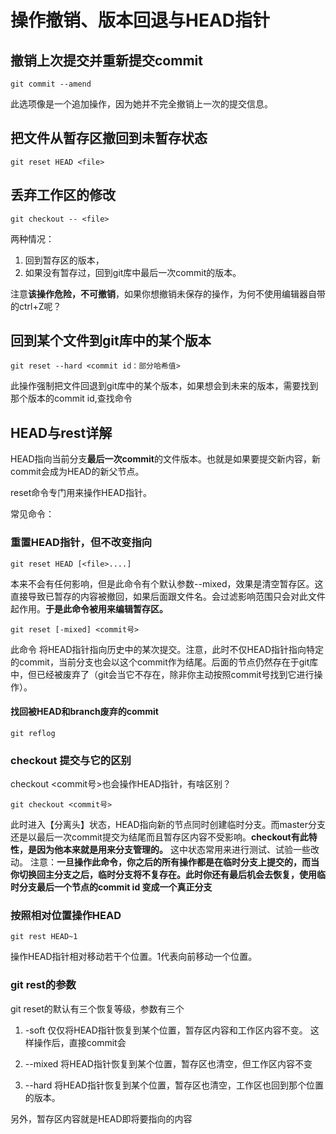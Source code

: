 # 操作撤销、版本回退与HEAD指针

## 撤销上次提交并重新提交commit

    git commit --amend
此选项像是一个追加操作，因为她并不完全撤销上一次的提交信息。

## 把文件从暂存区撤回到未暂存状态

    git reset HEAD <file>

## 丢弃工作区的修改

    git checkout -- <file>
两种情况：

1. 回到暂存区的版本，
2. 如果没有暂存过，回到git库中最后一次commit的版本。

注意**该操作危险，不可撤销**，如果你想撤销未保存的操作，为何不使用编辑器自带的ctrl+Z呢？

## 回到某个文件到git库中的某个版本

    git reset --hard <commit id：部分哈希值>
此操作强制把文件回退到git库中的某个版本，如果想会到未来的版本，需要找到那个版本的commit id,查找命令

## HEAD与rest详解

HEAD指向当前分支**最后一次commit**的文件版本。也就是如果要提交新内容，新commit会成为HEAD的新父节点。

reset命令专门用来操作HEAD指针。

常见命令：

### 重置HEAD指针，但不改变指向

    git reset HEAD [<file>....]

本来不会有任何影响，但是此命令有个默认参数--mixed，效果是清空暂存区。这直接导致已暂存的内容被撤回，如果后面跟文件名。会过滤影响范围只会对此文件起作用。**于是此命令被用来编辑暂存区。**

    git reset [-mixed] <commit号>
此命令 将HEAD指针指向历史中的某次提交。注意，此时不仅HEAD指针指向特定的commit，当前分支也会以这个commit作为结尾。后面的节点仍然存在于git库中，但已经被废弃了（git会当它不存在，除非你主动按照commit号找到它进行操作）。

#### 找回被HEAD和branch废弃的commit

    git reflog

### checkout 提交与它的区别

checkout  <commit号>也会操作HEAD指针，有啥区别？

    git checkout <commit号>
此时进入【分离头】状态，HEAD指向新的节点同时创建临时分支。而master分支还是以最后一次commit提交为结尾而且暂存区内容不受影响。**checkout有此特性，是因为他本来就是用来分支管理的。** 这中状态常用来进行测试、试验一些改动。
注意：**一旦操作此命令，你之后的所有操作都是在临时分支上提交的，而当你切换回主分支之后，临时分支将不复存在。此时你还有最后机会去恢复，使用临时分支最后一个节点的commit id 变成一个真正分支**

### 按照相对位置操作HEAD

    git rest HEAD~1
操作HEAD指针相对移动若干个位置。1代表向前移动一个位置。

### git rest的参数

git reset的默认有三个恢复等级，参数有三个

1. -soft
    仅仅将HEAD指针恢复到某个位置，暂存区内容和工作区内容不变。
    这样操作后，直接commit会

2. --mixed
    将HEAD指针恢复到某个位置，暂存区也清空，但工作区内容不变
3. --hard
    将HEAD指针恢复到某个位置，暂存区也清空，工作区也回到那个位置的版本。

另外，暂存区内容就是HEAD即将要指向的内容